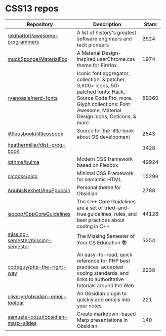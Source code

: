 # CSS13 repos

| Repository                                                                                  | Description                                                                                                                                                                           | Stars |
| ------------------------------------------------------------------------------------------- | ------------------------------------------------------------------------------------------------------------------------------------------------------------------------------------- | ----- |
| [rekihattori/awesome-programmers](https://github.com/rekihattori/awesome-programmers)       | A list of history's greatest software engineers and tech pioneers                                                                                                                     | 2524  |
| [muckSponge/MaterialFox](https://github.com/muckSponge/MaterialFox)                         | A Material Design-inspired userChrome.css theme for Firefox                                                                                                                           | 1974  |
| [ryanoasis/nerd-fonts](https://github.com/ryanoasis/nerd-fonts)                             | Iconic font aggregator, collection, & patcher. 3,600+ icons, 50+ patched fonts: Hack, Source Code Pro, more. Glyph collections: Font Awesome, Material Design Icons, Octicons, & more | 59360 |
| [littleosbook/littleosbook](https://github.com/littleosbook/littleosbook)                   | Source for the little book about OS development                                                                                                                                       | 2543  |
| [heathermiller/dist-prog-book](https://github.com/heathermiller/dist-prog-book)             |                                                                                                                                                                                       | 3428  |
| [jgthms/bulma](https://github.com/jgthms/bulma)                                             | Modern CSS framework based on Flexbox                                                                                                                                                 | 49924 |
| [picocss/pico](https://github.com/picocss/pico)                                             | Minimal CSS Framework for semantic HTML                                                                                                                                               | 15298 |
| [AnubisNekhet/AnuPpuccin](https://github.com/AnubisNekhet/AnuPpuccin)                       | Personal theme for Obsidian                                                                                                                                                           | 2788  |
| [isocpp/CppCoreGuidelines](https://github.com/isocpp/CppCoreGuidelines)                     | The C++ Core Guidelines are a set of tried-and-true guidelines, rules, and best practices about coding in C++                                                                         | 44128 |
| [missing-semester/missing-semester](https://github.com/missing-semester/missing-semester)   | The Missing Semester of Your CS Education 📚                                                                                                                                          | 5254  |
| [codeguy/php-the-right-way](https://github.com/codeguy/php-the-right-way)                   | An easy-to-read, quick reference for PHP best practices, accepted coding standards, and links to authoritative tutorials around the Web                                               | 9238  |
| [oliveryh/obsidian-emoji-toolbar](https://github.com/oliveryh/obsidian-emoji-toolbar)       | An Obsidian plugin to quickly add emojis into your notes                                                                                                                              | 221   |
| [samuele-cozzi/obsidian-marp-slides](https://github.com/samuele-cozzi/obsidian-marp-slides) | Create markdown-based Marp presentations in Obsidian                                                                                                                                  | 140   |
